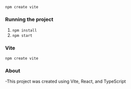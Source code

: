 `npm create vite`

### Running the project

1. `npm install`
2. `npm start`

### Vite

`npm create vite`

### About

-This project was created using Vite, React, and TypeScript
